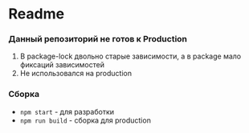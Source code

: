 # Readme

### Данный репозиторий не готов к Production
1. В package-lock двольно старые зависимости, а в package мало фиксаций зависимостей
2. Не использовался на production

### Сборка
* `npm start` - для разработки
* `npm run build` - сборка для production
